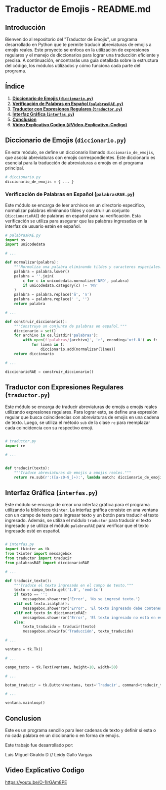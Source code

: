 # Traductor de Emojis - README.md

## Introducción

Bienvenido al repositorio del "Traductor de Emojis", un programa desarrollado en Python que te permite traducir abreviaturas de emojis a emojis reales. Este proyecto se enfoca en la utilización de expresiones regulares y el manejo de diccionarios para lograr una traducción eficiente y precisa. A continuación, encontrarás una guía detallada sobre la estructura del código, los módulos utilizados y cómo funciona cada parte del programa.

## Índice

1. [**Diccionario de Emojis (`diccionario.py`)**](#diccionario-de-emojis)
2. [**Verificación de Palabras en Español (`palabrasRAE.py`)**](#verificación-de-palabras-en-español)
3. [**Traductor con Expresiones Regulares (`traductor.py`)**](#traductor-con-expresiones-regulares)
4. [**Interfaz Gráfica (`interfas.py`)**](#interfaz-gráfica)
5. [**Conclusion**](#conclusion)
6. [**Video Explicativo Codigo (#Video-Explicativo-Codigo)**](#video-explicativo-codigo)

## Diccionario de Emojis (`diccionario.py`)

En este módulo, se define un diccionario llamado `diccionario_de_emojis`, que asocia abreviaturas con emojis correspondientes. Este diccionario es esencial para la traducción de abreviaturas a emojis en el programa principal.

```python
# diccionario.py
diccionario_de_emojis = { ... }

```

### Verificación de Palabras en Español (`palabrasRAE.py`)

Este módulo se encarga de leer archivos en un directorio específico, normalizar palabras eliminando tildes y construir un conjunto (`diccionarioRAE`) de palabras en español para su verificación. Esta verificación se utiliza para asegurar que las palabras ingresadas en la interfaz de usuario estén en español.

```python
# palabrasRAE.py
import os
import unicodedata

# ...

def normalizar(palabra):
    """Normaliza una palabra eliminando tildes y caracteres especiales."""
    palabra = palabra.lower()
    palabra = ''.join(
        c for c in unicodedata.normalize('NFD', palabra)
        if unicodedata.category(c) != 'Mn'
    )
    palabra = palabra.replace('ñ', 'n')
    palabra = palabra.replace(' ', '')
    return palabra

# ...

def construir_diccionario():
    """Construye un conjunto de palabras en español."""
    diccionario = set()
    for archivo in os.listdir('palabras'):
        with open(f'palabras/{archivo}', 'r', encoding='utf-8') as f:
            for linea in f:
                diccionario.add(normalizar(linea))
    return diccionario

# ...

diccionarioRAE = construir_diccionario()

```

## Traductor con Expresiones Regulares (`traductor.py`)

Este módulo se encarga de traducir abreviaturas de emojis a emojis reales utilizando expresiones regulares. Para lograr esto, se define una expresión regular que busca coincidencias con abreviaturas de emojis en una cadena de texto. Luego, se utiliza el método `sub` de la clase `re` para reemplazar cada coincidencia con su respectivo emoji.

```python

# traductor.py
import re

# ...


def traducir(texto):
    """Traduce abreviaturas de emojis a emojis reales."""
    return re.sub(r':([a-z0-9_]+):', lambda match: diccionario_de_emojis[match.group(1)], texto)

```

## Interfaz Gráfica (`interfas.py`)

Este módulo se encarga de crear una interfaz gráfica para el programa utilizando la biblioteca `tkinter`. La interfaz gráfica consiste en una ventana con un campo de texto para ingresar texto y un botón para traducir el texto ingresado. Además, se utiliza el módulo `traductor` para traducir el texto ingresado y se utiliza el módulo `palabrasRAE` para verificar que el texto ingresado esté en español.

```python

# interfas.py
import tkinter as tk
from tkinter import messagebox
from traductor import traducir
from palabrasRAE import diccionarioRAE

# ...

def traducir_texto():
    """Traduce el texto ingresado en el campo de texto."""
    texto = campo_texto.get('1.0', 'end-1c')
    if texto == '':
        messagebox.showerror('Error', 'No se ingresó texto.')
    elif not texto.isalpha():
        messagebox.showerror('Error', 'El texto ingresado debe contener solo letras.')
    elif not texto in diccionarioRAE:
        messagebox.showerror('Error', 'El texto ingresado no está en español.')
    else:
        texto_traducido = traducir(texto)
        messagebox.showinfo('Traducción', texto_traducido)

# ...

ventana = tk.Tk()

# ...

campo_texto = tk.Text(ventana, height=10, width=50)

# ...

boton_traducir = tk.Button(ventana, text='Traducir', command=traducir_texto)

# ...

ventana.mainloop()

```

## Conclusion

Este es un programa sencillo para leer cadenas de texto y definir si esta o no cada palabra en un diccionario o en forma de emojis.

Este trabajo fue desarrollado por:

Luis Miguel Giraldo D //
Leidy Gallo Vargas


## Video Explicativo Codigo

https://youtu.be/O-1lrGAm8PE


